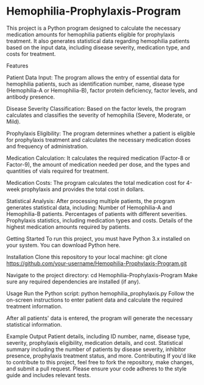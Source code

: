 # Hemophilia-Prophylaxis-Program
This project is a Python program designed to calculate the necessary medication amounts for hemophilia patients eligible for prophylaxis treatment. It also generates statistical data regarding hemophilia patients based on the input data, including disease severity, medication type, and costs for treatment.

Features

Patient Data Input: The program allows the entry of essential data for hemophilia patients, such as identification number, name, disease type (Hemophilia-A or Hemophilia-B), factor protein deficiency, factor levels, and antibody presence.

Disease Severity Classification: Based on the factor levels, the program calculates and classifies the severity of hemophilia (Severe, Moderate, or Mild).

Prophylaxis Eligibility: The program determines whether a patient is eligible for prophylaxis treatment and calculates the necessary medication doses and frequency of administration.

Medication Calculation: It calculates the required medication (Factor-8 or Factor-9), the amount of medication needed per dose, and the types and quantities of vials required for treatment.

Medication Costs: The program calculates the total medication cost for 4-week prophylaxis and provides the total cost in dollars.

Statistical Analysis: After processing multiple patients, the program generates statistical data, including:
Number of Hemophilia-A and Hemophilia-B patients.
Percentages of patients with different severities.
Prophylaxis statistics, including medication types and costs.
Details of the highest medication amounts required by patients.


Getting Started
To run this project, you must have Python 3.x installed on your system. You can download Python here.

Installation
Clone this repository to your local machine:
git clone https://github.com/your-username/Hemophilia-Prophylaxis-Program.git

Navigate to the project directory:
cd Hemophilia-Prophylaxis-Program
Make sure any required dependencies are installed (if any).

Usage
Run the Python script:
python hemophilia_prophylaxis.py
Follow the on-screen instructions to enter patient data and calculate the required treatment information.

After all patients' data is entered, the program will generate the necessary statistical information.

Example Output
Patient details, including ID number, name, disease type, severity, prophylaxis eligibility, medication details, and cost.
Statistical summary including the number of patients by disease severity, inhibitor presence, prophylaxis treatment status, and more.
Contributing
If you'd like to contribute to this project, feel free to fork the repository, make changes, and submit a pull request. Please ensure your code adheres to the style guide and includes relevant tests.

